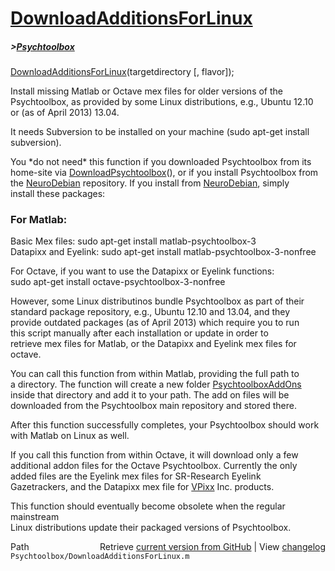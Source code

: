 # [DownloadAdditionsForLinux](DownloadAdditionsForLinux)
##### >[Psychtoolbox](Psychtoolbox)

[DownloadAdditionsForLinux](DownloadAdditionsForLinux)(targetdirectory [, flavor]);  
  
Install missing Matlab or Octave mex files for older versions of the  
Psychtoolbox, as provided by some Linux distributions, e.g., Ubuntu 12.10  
or (as of April 2013) 13.04.  
  
It needs Subversion to be installed on your machine (sudo apt-get install  
subversion).  
  
You \*do not need\* this function if you downloaded Psychtoolbox from its  
home-site via [DownloadPsychtoolbox](DownloadPsychtoolbox)(), or if you install Psychtoolbox from  
the [NeuroDebian](NeuroDebian) repository. If you install from [NeuroDebian](NeuroDebian), simply  
install these packages:  
  
### For Matlab:  
  
Basic Mex files:      sudo apt-get install matlab-psychtoolbox-3  
Datapixx and Eyelink: sudo apt-get install matlab-psychtoolbox-3-nonfree  
  
For Octave, if you want to use the Datapixx or Eyelink functions:  
sudo apt-get install octave-psychtoolbox-3-nonfree  
  
However, some Linux distributinos bundle Psychtoolbox as part of their  
standard package repository, e.g., Ubuntu 12.10 and 13.04, and they  
provide outdated packages (as of April 2013) which require you to run  
this script manually after each installation or update in order to  
retrieve mex files for Matlab, or the Datapixx and Eyelink mex files for  
octave.  
  
You can call this function from within Matlab, providing the full path to  
a directory. The function will create a new folder [PsychtoolboxAddOns](PsychtoolboxAddOns)  
inside that directory and add it to your path. The add on files will be  
downloaded from the Psychtoolbox main repository and stored there.  
  
After this function successfully completes, your Psychtoolbox should work  
with Matlab on Linux as well.  
  
If you call this function from within Octave, it will download only a few  
additional addon files for the Octave Psychtoolbox. Currently the only  
added files are the Eyelink mex files for SR-Research Eyelink  
Gazetrackers, and the Datapixx mex file for [VPixx](VPixx) Inc. products.  
  
This function should eventually become obsolete when the regular mainstream  
Linux distributions update their packaged versions of Psychtoolbox.  
  




<div class="code_header" style="text-align:right;">
  <span style="float:left;">Path&nbsp;&nbsp;</span> <span class="counter">Retrieve <a href=
  "https://raw.github.com/Psychtoolbox-3/Psychtoolbox-3/beta/Psychtoolbox/DownloadAdditionsForLinux.m">current version from GitHub</a> | View <a href=
  "https://github.com/Psychtoolbox-3/Psychtoolbox-3/commits/beta/Psychtoolbox/DownloadAdditionsForLinux.m">changelog</a></span>
</div>
<div class="code">
  <code>Psychtoolbox/DownloadAdditionsForLinux.m</code>
</div>

